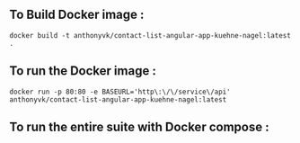 ## To Build Docker image :

`docker build -t anthonyvk/contact-list-angular-app-kuehne-nagel:latest .
`

## To run the Docker image :

`docker run -p 80:80 -e BASEURL='http\:\/\/service\/api' anthonyvk/contact-list-angular-app-kuehne-nagel:latest
`

## To run the entire suite with Docker compose : 
